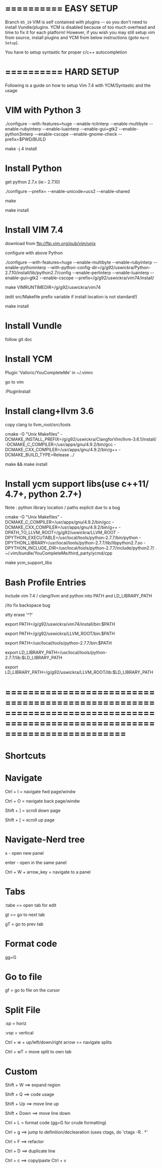 ==========
EASY SETUP
==========

Branch `05_19` VIM is self contained with plugins -- so you don't need to install Vundle/plugins.
YCM is disabled because of too much overhead and time to fix it for each platform!
However, if you wish you may still setup vim from source, install plugins and YCM from below instructions (goto `Hard Setup`).

You have to setup syntastic for proper c/c++ autocompletion



==========
HARD SETUP
==========
Following is a guide on how to setup Vim 7.4 with YCM/Syntastic and the usage


VIM with Python 3
=================

./configure --with-features=huge --enable-tclinterp --enable-multibyte --enable-rubyinterp  --enable-luainterp --enable-gui=gtk2 --enable-python3interp --enable-cscope --enable-gnome-check --prefix=$PWD/BUILD

make -j 4 install

Install Python
===============
get python 2.7.x (ie:- 2.7.10)

./configure --prefix= --enable-unicode=ucs2 --enable-shared

make 

make install

Install VIM 7.4
===============
download from ftp://ftp.vim.org/pub/vim/unix

configure with above  Python

./configure --with-features=huge --enable-multibyte --enable-rubyinterp --enable-pythoninterp --with-python-config-dir=/g/g92/uswickra/Python-2.7.10/install/lib/python2.7/config --enable-perlinterp --enable-luainterp --enable-gui=gtk2 --enable-cscope --prefix=/g/g92/uswickra/vim74/install/

make VIMRUNTIMEDIR=/g/g92/uswickra/vim74

(edit src/Makefile prefix variable if install location is not standard!)

make install

Install Vundle
==============
follow git doc

Install YCM
=============

Plugin 'Valloric/YouCompleteMe' in ~/.vimrc

go to vim

:PluginInstall

Install clang+llvm 3.6
=======================
copy clang to llvm_root/src/tools

cmake -G "Unix Makefiles" -DCMAKE_INSTALL_PREFIX=/g/g92/uswickra/ClangforVim/llvm-3.6.1/install/ -DCMAKE_C_COMPILER=/usr/apps/gnu/4.9.2/bin/gcc -DCMAKE_CXX_COMPILER=/usr/apps/gnu/4.9.2/bin/g++ -DCMAKE_BUILD_TYPE=Release ../

make && make install

Install ycm support libs(use c++11/ 4.7+, python 2.7+)
=======================================================
Note : python library location / paths explicit due to a bug

cmake -G "Unix Makefiles" -DCMAKE_C_COMPILER=/usr/apps/gnu/4.9.2/bin/gcc -DCMAKE_CXX_COMPILER=/usr/apps/gnu/4.9.2/bin/g++ -DPATH_TO_LLVM_ROOT=/g/g92/uswickra/LLVM_ROOT  -DPYTHON_EXECUTABLE=/usr/local/tools/python-2.7.7/bin/python -DPYTHON_LIBRARY=/usr/local/tools/python-2.7.7/lib/libpython2.7.so -DPYTHON_INCLUDE_DIR=/usr/local/tools/python-2.7.7/include/python2.7/ . ~/.vim/bundle/YouCompleteMe/third_party/ycmd/cpp

make ycm_support_libs

Bash Profile Entries
=======================
Include vim 7.4 / clang/llvm and python into PATH and LD_LIBRARY_PATH

//to fix backspace bug

stty erase '^?'

export PATH=/g/g92/uswickra/vim74/install/bin:$PATH

export PATH=/g/g92/uswickra/LLVM_ROOT/bin:$PATH

export PATH=/usr/local/tools/python-2.7.7/bin:$PATH

export LD_LIBRARY_PATH=/usr/local/tools/python-2.7.7/lib:$LD_LIBRARY_PATH

export LD_LIBRARY_PATH=/g/g92/uswickra/LLVM_ROOT/lib:$LD_LIBRARY_PATH



=============================================================================================================================
======================
Shortcuts
======================


Navigate 
=========

Ctrl + I = navigate fwd page/windw

Ctrl + O = navigate back page/windw

Shift + ] = scroll down page

Shift + [ = scroll up page

Navigate-Nerd tree 
==================

s - open new panel

enter - open in the same panel

Ctrl + W + arrow_key = navigate to a panel

Tabs
==========

:tabe == open tab for edit

gt == go to next tab

gT = go to prev tab


Format code
=============

gg=G

Go to file
============

gf = go to file on the cursor


Split File
=============

:sp = horiz

:vsp = vertical

Ctrl + w + up/left/down/right arrow == navigate splits

Ctrl + wT = move split to own tab

Custom
=========
Shift + W ==> expand region

Shift + Q ==> code usage

Shift + Up ==> move line up

Shift + Down ==> move line down

Ctrl  + L = format code  (gg=G for crude formatting)

Ctrl + g ==> jump to definition/declearation (uses ctags, do 'ctags -R . *'

Ctrl + F ==> refactor

Ctrl + D ==> duplicate line

Ctrl + c   ==> copy/paste
Ctrl + v 

